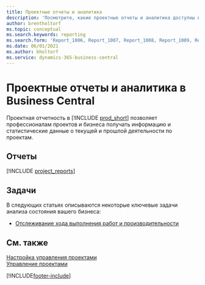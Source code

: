 ```yaml
---
title: Проектные отчеты и аналитика
description: 'Посмотрите, какие проектные отчеты и аналитика доступны в стандартной версии Business Central, чтобы вы могли отслеживать свой бизнес.'
author: brentholtorf
ms.topic: conceptual
ms.search.keywords: reporting
ms.search.form: 'Report_1006, Report_1007, Report_1008, Report_1009, Report_1010, Report_1011, Report_1012, Report_1013, Report_1014'
ms.date: 06/01/2021
ms.author: bholtorf
ms.service: dynamics-365-business-central
---
```

# <a name="project-reports-and-analytics-in-business-central"></a>Проектные отчеты и аналитика в Business Central

Проектная отчетность в [!INCLUDE [prod_short](includes/prod_short.md)] позволяет профессионалам проектов и бизнеса получать информацию и статистические данные о текущей и прошлой деятельности по проектам.  

## <a name="reports"></a>Отчеты
[!INCLUDE [project_reports](includes/project-reports-include.md)]

## <a name="tasks"></a>Задачи

В следующих статьях описываются некоторые ключевые задачи анализа состояния вашего бизнеса:

* [Отслеживание хода выполнения работ и производительности](projects-how-monitor-progress-performance.md)  


## <a name="see-also"></a>См. также

[Настройка управления проектами](projects-setup-projects.md)  
[Управление проектами](projects-manage-projects.md)  

[!INCLUDE[footer-include](includes/footer-banner.md)]
